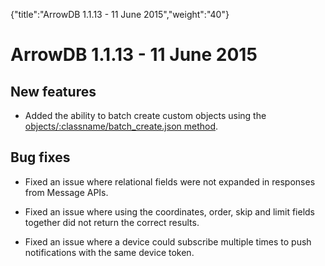 {"title":"ArrowDB 1.1.13 - 11 June 2015","weight":"40"} 

# ArrowDB 1.1.13 - 11 June 2015

## New features

*   Added the ability to batch create custom objects using the [objects/:classname/batch\_create.json method](/arrowdb/latest/#!/api/CustomObjects-method-batch_create).
    

## Bug fixes

*   Fixed an issue where relational fields were not expanded in responses from Message APIs.
    
*   Fixed an issue where using the coordinates, order, skip and limit fields together did not return the correct results.
    
*   Fixed an issue where a device could subscribe multiple times to push notifications with the same device token.
